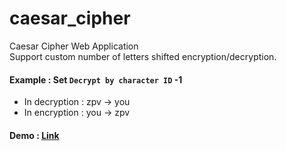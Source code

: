 # caesar_cipher
Caesar Cipher Web Application<br>
Support custom number of letters shifted encryption/decryption.

#### Example : Set <code>Decrypt by character ID</code> -1 
* In decryption : zpv -> you
* In encryption : you -> zpv

#### Demo : [Link](https://dragonman225.github.io/caesar_cipher)
